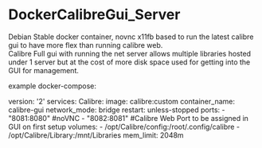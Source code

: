 # DockerCalibreGui_Server

Debian Stable docker container, novnc x11fb based to run the latest calibre gui to have more flex than running calibre web.  
Calibre Full gui with running the net server allows multiple libraries hosted under 1 server but at the cost of more disk space used
for getting into the GUI for management.

example docker-compose:

version: '2'
services:
  Calibre:
         image: calibre:custom
         container_name: calibre-gui
         network_mode: bridge
         restart: unless-stopped
         ports:
                 - "8081:8080" #noVNC
                 - "8082:8081" #Calibre Web Port to be assigned in GUI on first setup
         volumes:
                 - /opt/Calibre/config:/root/.config/calibre
                 - /opt/Calibre/Library:/mnt/Libraries
         mem_limit: 2048m
